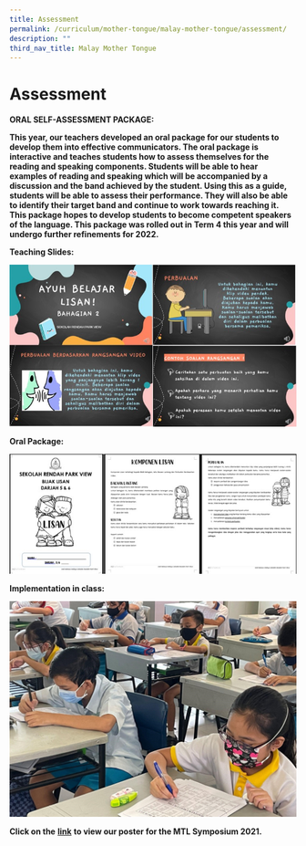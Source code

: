 ```yaml
---
title: Assessment
permalink: /curriculum/mother-tongue/malay-mother-tongue/assessment/
description: ""
third_nav_title: Malay Mother Tongue
---
```

# **Assessment**  

**ORAL SELF-ASSESSMENT PACKAGE:**

**This year, our teachers developed an oral package for our students to develop them into effective communicators. The oral package is interactive and teaches students how to assess themselves for the reading and speaking components. Students will be able to hear examples of reading and speaking which will be accompanied by a discussion and the band achieved by the student. Using this as a guide, students will be able to assess their performance. They will also be able to identify their target band and continue to work towards reaching it. This package hopes to develop students to become competent speakers of the language. This package was rolled out in Term 4 this year and will undergo further refinements for 2022.**

**Teaching Slides:**

![](/images/Malay%20MT%208.jpg)

**Oral Package:**

![](/images/Malay%20MT%209.jpg)

**Implementation in class:**

![](/images/Malay%20MT%206.jpg)

**Click on the** [**link**](https://www.mtls.edu.sg/mlmoe/park-view/) **to view our poster for the MTL Symposium 2021.**